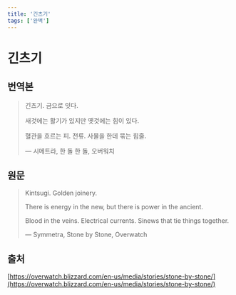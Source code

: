 ```yaml
---
title: '긴츠기'
tags: ['완벽']
---
```


# 긴츠기

## 번역본

> 긴츠기. 금으로 잇다.
> 
> 새것에는 활기가 있지만 옛것에는 힘이 있다.
> 
> 혈관을 흐르는 피. 전류. 사물을 한데 묶는 힘줄.
> 
> — 시메트라, 한 돌 한 돌, 오버워치

## 원문

> Kintsugi. Golden joinery.
> 
> There is energy in the new, but there is power in the ancient.
> 
> Blood in the veins. Electrical currents. Sinews that tie things together.
> 
> — Symmetra, Stone by Stone, Overwatch

## 출처

[https://overwatch.blizzard.com/en-us/media/stories/stone-by-stone/](https://overwatch.blizzard.com/en-us/media/stories/stone-by-stone/)
